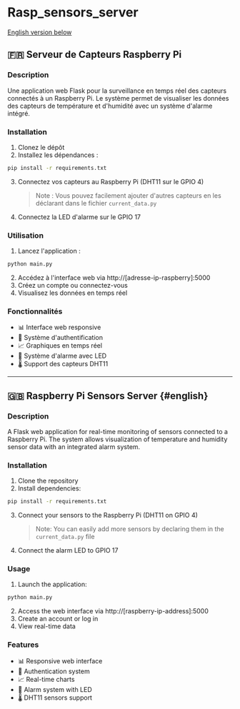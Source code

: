 # Rasp_sensors_server

[English version below](#english)

## 🇫🇷 Serveur de Capteurs Raspberry Pi

### Description
Une application web Flask pour la surveillance en temps réel des capteurs connectés à un Raspberry Pi. Le système permet de visualiser les données des capteurs de température et d'humidité avec un système d'alarme intégré.

### Installation
1. Clonez le dépôt
2. Installez les dépendances :
```bash
pip install -r requirements.txt
```
3. Connectez vos capteurs au Raspberry Pi (DHT11 sur le GPIO 4)
   > Note : Vous pouvez facilement ajouter d'autres capteurs en les déclarant dans le fichier `current_data.py`
4. Connectez la LED d'alarme sur le GPIO 17

### Utilisation
1. Lancez l'application :
```bash
python main.py
```
2. Accédez à l'interface web via http://[adresse-ip-raspberry]:5000
3. Créez un compte ou connectez-vous
4. Visualisez les données en temps réel

### Fonctionnalités
- 📊 Interface web responsive
- 🔐 Système d'authentification
- 📈 Graphiques en temps réel
- 🚨 Système d'alarme avec LED
- 🌡️ Support des capteurs DHT11

---

## 🇬🇧 Raspberry Pi Sensors Server {#english}

### Description
A Flask web application for real-time monitoring of sensors connected to a Raspberry Pi. The system allows visualization of temperature and humidity sensor data with an integrated alarm system.

### Installation
1. Clone the repository
2. Install dependencies:
```bash
pip install -r requirements.txt
```
3. Connect your sensors to the Raspberry Pi (DHT11 on GPIO 4)
   > Note: You can easily add more sensors by declaring them in the `current_data.py` file
4. Connect the alarm LED to GPIO 17

### Usage
1. Launch the application:
```bash
python main.py
```
2. Access the web interface via http://[raspberry-ip-address]:5000
3. Create an account or log in
4. View real-time data

### Features
- 📊 Responsive web interface
- 🔐 Authentication system
- 📈 Real-time charts
- 🚨 Alarm system with LED
- 🌡️ DHT11 sensors support
